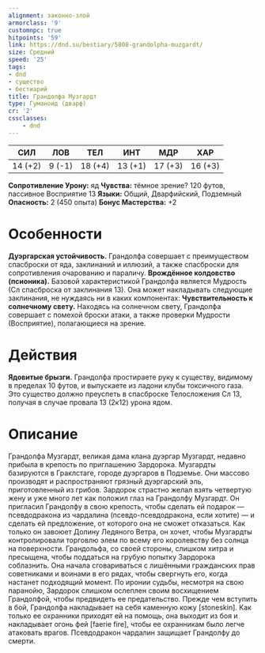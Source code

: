 ```yaml
---
alignment: законно-злой
armorclass: '9'
customnpc: true
hitpoints: '59'
link: https://dnd.su/bestiary/5808-grandolpha-muzgardt/
size: Средний
speed: '25'
tags:
- dnd
- существо
- бестиарий
title: Грандолфа Музгардт
type: Гуманоид (дварф)
cr: '2'
cssclasses:
    - dnd
---
```



| СИЛ | ЛОВ | ТЕЛ | ИНТ | МДР | ХАР |
|---|---|---|---|---|---|
| 14 (+2) | 9 (-1) | 18 (+4) | 13 (+1) | 17 (+3) | 16 (+3) |
**Сопротивление Урону:** яд
**Чувства:** тёмное зрение? 120 футов, пассивное Восприятие 13
**Языки:** Общий, Дварфийский, Подземный
**Опасность:** 2 (450 опыта)
**Бонус Мастерства:** +2


# Особенности
**Дуэргарская устойчивость.** Грандолфа совершает с преимуществом спасброски от яда, заклинаний и иллюзий, а также спасброски для сопротивления очарованию и параличу.
**Врождённое колдовство (псионика).** Базовой характеристикой Грандолфа является Мудрость (Сл спасброска от заклинания 13). Она может накладывать следующие заклинания, не нуждаясь ни в каких компонентах:
**Чувствительность к солнечному свету.** Находясь на солнечном свету, Грандолфа совершает с помехой броски атаки, а также проверки Мудрости (Восприятие), полагающиеся на зрение.


# Действия
**Ядовитые брызги.** Грандолфа простираете руку к существу, видимому в пределах 10 футов, и выпускаете из ладони клубы токсичного газа. Это существо должно преуспеть в спасброске Телосложения Сл 13, получая в случае провала 13 (2к12) урона ядом.


# Описание
Грандолфа Музгардт, великая дама клана дуэргар Музгардт, недавно прибыла в крепость по приглашению Зардорока. Музгардты базируются в Граклстаге, городе дуэргаров в Подземье. Они массово производят и распространяют грязный дуэргарский эль, приготовленный из грибов. Зардорок страстно желал взять четвертую жену и уже много лет как положил глаз на Грандолфу Музгардт. Он пригласил Грандолфу в свою крепость, чтобы сделать ей подарок — псевдодракона из чардалина (псевдо-псевдодракона, если хотите) — и сделать ей предложение, от которого она не сможет отказаться. Как только он завоюет Долину Ледяного Ветра, он хочет, чтобы Музгардты контролировали торговлю элем по всему его королевству без солнца на поверхности. Грандольфа, со своей стороны, слишком хитра и пресыщена, чтобы поддаться на грубую попытку Зардорока соблазнить. Она начала сговариваться с лишёнными гражданских прав советниками и воинами в его рядах, чтобы свергнуть его, когда настанет подходящий момент. По иронии судьбы, несмотря на свою паранойю, Зардорок слишком ослеплен своим восхищением Грандолфой, чтобы предвидеть ее предательство. Прежде чем вступить в бой, Грандолфа накладывает на себя каменную кожу [stoneskin]. Как только ее охранники приходят ей на помощь, она выходит из боя и накладывает огонь фей [faerie fire], чтобы ее охранникам было легче атаковать врагов. Псевдодракон чардалин защищает Грандолфу до смерти.